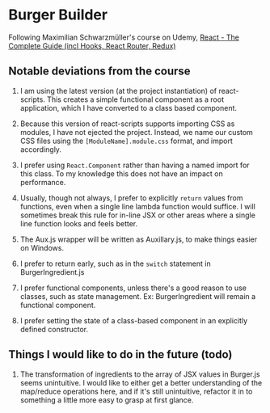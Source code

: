 # Burger Builder

Following Maximilian Schwarzmüller's course on Udemy, [React - The Complete Guide (incl Hooks, React Router, Redux)](https://www.udemy.com/course/react-the-complete-guide-incl-redux/)

## Notable deviations from the course

1. I am using the latest version (at the project instantiation) of react-scripts. This creates a simple functional component as a root application, which I have converted to a class based component. 

2. Because this version of react-scripts supports importing CSS as modules, I have not ejected the project. Instead, we name our custom CSS files using the `[ModuleName].module.css` format, and import accordingly.

3. I prefer using `React.Component` rather than having a named import for this class. To my knowledge this does not have an impact on performance.

4. Usually, though not always, I prefer to explicitly `return` values from functions, even when a single line lambda function would suffice. I will sometimes break this rule for in-line JSX or other areas where a single line function looks and feels better.

5. The Aux.js wrapper will be written as Auxillary.js, to make things easier on Windows.

6. I prefer to return early, such as in the `switch` statement in BurgerIngredient.js

7. I prefer functional components, unless there's a good reason to use classes, such as state management. Ex: BurgerIngredient will remain a functional component.

8. I prefer setting the state of a class-based component in an explicitly defined constructor.


## Things I would like to do in the future (todo)

1. The transformation of ingredients to the array of JSX values in Burger.js seems unintuitive. I would like to either get a better understanding of the map/reduce operations here, and if it's still unintuitive, refactor it in to something a little more easy to grasp at first glance.